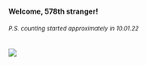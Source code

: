 #### Welcome, 578th stranger!

###### <sup>P.S. counting started approximately in 10.01.22</sup>

<img src="https://kraftwerk28.pp.ua/vcnt.png"></img>
